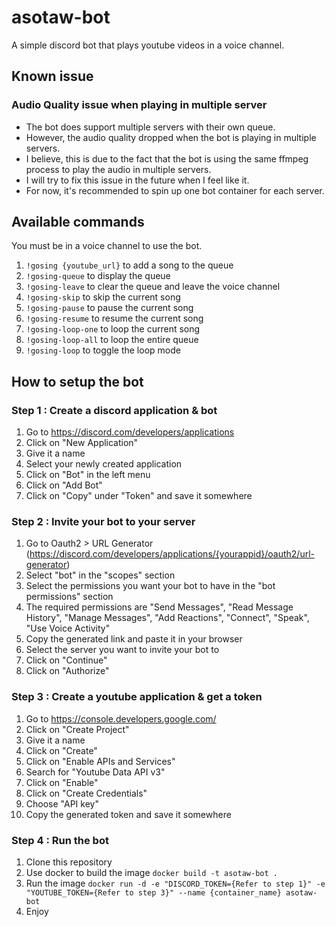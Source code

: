 # asotaw-bot

A simple discord bot that plays youtube videos in a voice channel. 

## Known issue

### Audio Quality issue when playing in multiple server
- The bot does support multiple servers with their own queue.
- However, the audio quality dropped when the bot is playing in multiple servers.
- I believe, this is due to the fact that the bot is using the same ffmpeg process to play the audio in multiple servers.
- I will try to fix this issue in the future when I feel like it.
- For now, it's recommended to spin up one bot container for each server.

## Available commands

You must be in a voice channel to use the bot.
1. ```!gosing {youtube_url}``` to add a song to the queue
2. ```!gosing-queue``` to display the queue
3. ```!gosing-leave``` to clear the queue and leave the voice channel
4. ```!gosing-skip``` to skip the current song
5. ```!gosing-pause``` to pause the current song
6. ```!gosing-resume``` to resume the current song
7. ```!gosing-loop-one``` to loop the current song
8. ```!gosing-loop-all``` to loop the entire queue
9. ```!gosing-loop``` to toggle the loop mode

## How to setup the bot

### Step 1 : Create a discord application & bot

1. Go to https://discord.com/developers/applications
2. Click on "New Application"
3. Give it a name
4. Select your newly created application
5. Click on "Bot" in the left menu
6. Click on "Add Bot"
7. Click on "Copy" under "Token" and save it somewhere

### Step 2 : Invite your bot to your server

1. Go to Oauth2 > URL Generator (https://discord.com/developers/applications/{yourappid}/oauth2/url-generator)
2. Select "bot" in the "scopes" section
3. Select the permissions you want your bot to have in the "bot permissions" section
4. The required permissions are "Send Messages", "Read Message History", "Manage Messages", "Add Reactions", "Connect", "Speak", "Use Voice Activity"
5. Copy the generated link and paste it in your browser
6. Select the server you want to invite your bot to
7. Click on "Continue"
8. Click on "Authorize"

### Step 3 : Create a youtube application & get a token

1. Go to https://console.developers.google.com/
2. Click on "Create Project"
3. Give it a name
4. Click on "Create"
5. Click on "Enable APIs and Services"
6. Search for "Youtube Data API v3"
7. Click on "Enable"
8. Click on "Create Credentials"
9. Choose "API key"
10. Copy the generated token and save it somewhere

### Step 4 : Run the bot

1. Clone this repository
2. Use docker to build the image
``` docker build -t asotaw-bot . ```
3. Run the image
``` docker run -d -e "DISCORD_TOKEN={Refer to step 1}" -e "YOUTUBE_TOKEN={Refer to step 3}" --name {container_name} asotaw-bot ```
4. Enjoy
